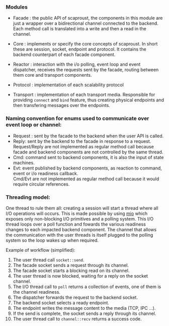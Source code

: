 ### Modules

- Facade : the public API of scaproust, the components in this module are just a wrapper over a bidirectional channel connected to the backend. Each method call is translated into a write and then a read in the channel.  

- Core : implements or specify the core concepts of scaproust. In short these are session, socket, endpoint and protocol. It contains the backend counterpart of each facade component.

- Reactor : interaction with the i/o polling, event loop and event dispatcher, receives the requests sent by the facade, routing between them core and transport components.

- Protocol : implementation of each scalability protocol

- Transport : implementation of each transport media. Responsible for providing `connect` and `bind` feature, thus creating physical endpoints and then transfering messages over the endpoints.

### Naming convention for enums used to communicate over event loop or channel:  

- Request : sent by the facade to the backend when the user API is called.
- Reply: sent by the backend to the facade in response to a request.  
Request/Reply are not implemented as regular method call because facade and backend components are not controlled by the same thread.  
- Cmd: command sent to backend components, it is also the input of state machines.
- Evt: event published by backend components, as reaction to command, event or i/o readiness callback.  
Cmd/Evt are not implemented as regular method call because it would require circular references.

### Threading model:  

One thread to rule them all: creating a session will start a thread where all I/O operations will occurs. This is made possible by using [mio](https://github.com/carllerche/mio) which exposes only non-blocking I/O primitives and a polling system. This I/O thread loops over a poll function and fowards the various readiness changes to each impacted backend component. The channel that allows the communication with the user threads is itself plugged to the polling system so the loop wakes up when required.  

Example of workflow (simplified):  
  
1. The user thread call `socket::send`.
2. The facade socket sends a request through its channel.
3. The facade socket starts a blocking read on its channel.
4. The user thread is now blocked, waiting for a reply on the socket channel.
5. The I/O thread call to `poll` returns a collection of events, one of them is the channel readiness.
6. The dispatcher forwards the request to the backend socket.
7. The backend socket selects a ready endpoint.
8. The endpoint writes the message content to the media (TCP, IPC ...).
9. If the send is complete, the socket sends a reply through its channel.  
10. The user thread call to `channel::recv` returns a success code.